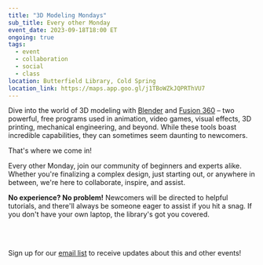 ```yaml
---
title: "3D Modeling Mondays"
sub_title: Every other Monday
event_date: 2023-09-18T18:00 ET
ongoing: true
tags:
  - event
  - collaboration
  - social
  - class
location: Butterfield Library, Cold Spring
location_link: https://maps.app.goo.gl/j1TBoWZkJQPRThVU7
---
```


Dive into the world of 3D modeling with 
[Blender](https://www.youtube.com/watch?v=BnY2JdBrvaI)
and
[Fusion 360](https://www.youtube.com/watch?v=BnY2JdBrvaI) – two powerful, free programs used in animation, video games, visual effects, 3D printing, mechanical engineering, and beyond. While these tools boast incredible capabilities, they can sometimes seem daunting to newcomers.

That's where we come in!

Every other Monday, join our community of beginners and experts alike. Whether you're finalizing a complex design, just starting out, or anywhere in between, we're here to collaborate, inspire, and assist.

**No experience? No problem!**  Newcomers will be directed to helpful tutorials, and there'll always be someone eager to assist if you hit a snag. If you don't have your own laptop, the library's got you covered.

<br/><br/>

Sign up for our [email list]({{site.email_list_signup}}) to receive updates about this and other events!